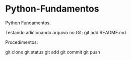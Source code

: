 # Python-Fundamentos
Python Fundamentos. 

Testando adicionando arquivo no Git:
git add README.md

Procedimentos:

git clone
git status
git add <arquivo>
git commit
git push
